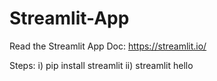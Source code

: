 # Streamlit-App

Read the Streamlit App Doc: https://streamlit.io/

Steps:
i) pip install streamlit
ii) streamlit hello